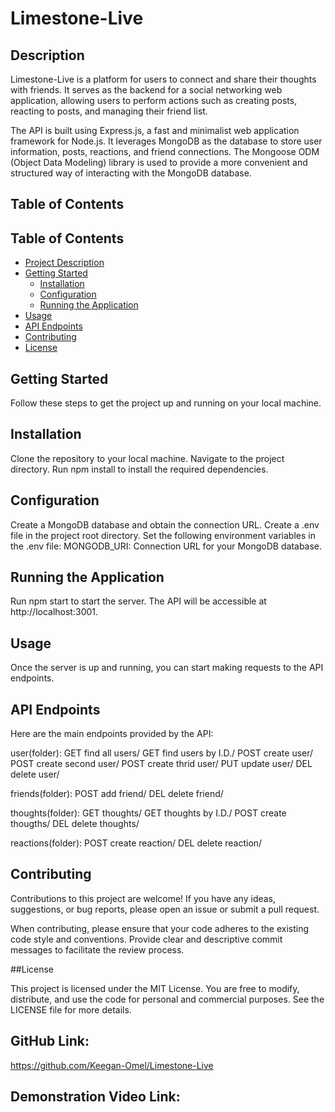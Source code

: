 # Limestone-Live

## Description

Limestone-Live is a platform for users to connect and share their thoughts with friends. It serves as the backend for a social networking web application, allowing users to perform actions such as creating posts, reacting to posts, and managing their friend list.

The API is built using Express.js, a fast and minimalist web application framework for Node.js. It leverages MongoDB as the database to store user information, posts, reactions, and friend connections. The Mongoose ODM (Object Data Modeling) library is used to provide a more convenient and structured way of interacting with the MongoDB database.

## Table of Contents

## Table of Contents

- [Project Description](#project-description)
- [Getting Started](#getting-started)
  - [Installation](#installation)
  - [Configuration](#configuration)
  - [Running the Application](#running-the-application)
- [Usage](#usage)
- [API Endpoints](#api-endpoints)
- [Contributing](#contributing)
- [License](#license)


## Getting Started

Follow these steps to get the project up and running on your local machine.

## Installation

Clone the repository to your local machine.
Navigate to the project directory.
Run npm install to install the required dependencies.

## Configuration

Create a MongoDB database and obtain the connection URL.
Create a .env file in the project root directory.
Set the following environment variables in the .env file:
MONGODB_URI: Connection URL for your MongoDB database.

## Running the Application

Run npm start to start the server. The API will be accessible at http://localhost:3001.

## Usage

Once the server is up and running, you can start making requests to the API endpoints.

## API Endpoints

Here are the main endpoints provided by the API:

user(folder):
GET find all users/
GET find users by I.D./
POST create user/
POST create second user/
POST create thrid user/
PUT update user/
DEL delete user/

friends(folder):
POST add friend/
DEL delete friend/

thoughts(folder):
GET thoughts/
GET thoughts by I.D./
POST create thougths/
DEL delete thoughts/

reactions(folder):
POST create reaction/
DEL delete reaction/

## Contributing

Contributions to this project are welcome! If you have any ideas, suggestions, or bug reports, please open an issue or submit a pull request.

When contributing, please ensure that your code adheres to the existing code style and conventions. Provide clear and descriptive commit messages to facilitate the review process.

##License

This project is licensed under the MIT License. You are free to modify, distribute, and use the code for personal and commercial purposes. See the LICENSE file for more details.

## GitHub Link: 

https://github.com/Keegan-Omel/Limestone-Live

## Demonstration Video Link:



